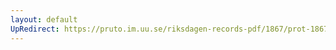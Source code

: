 ```yaml
---
layout: default
UpRedirect: https://pruto.im.uu.se/riksdagen-records-pdf/1867/prot-1867--fk--430/prot-1867--fk--430_001.pdf
---
```

